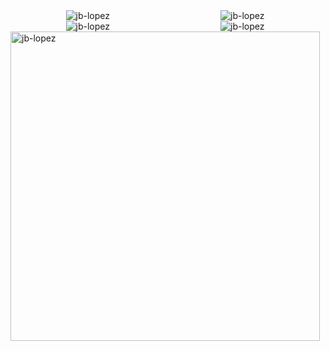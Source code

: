<!--
### Hi there 👋

**jb-lopez/jb-lopez** is a ✨ _special_ ✨ repository because its `README.md` (this file) appears on your GitHub profile.

Here are some ideas to get you started:

- 🔭 I’m currently working on ...
- 🌱 I’m currently learning ...
- 👯 I’m looking to collaborate on ...
- 🤔 I’m looking for help with ...
- 💬 Ask me about ...
- 📫 How to reach me: ...
- 😄 Pronouns: ...
- ⚡ Fun fact: ...
-->

<div style="display: grid; grid-template-columns: 1fr 1fr;width: max-content;align-items: center;justify-items: center;">
    <img src="https://github-readme-stats.vercel.app/api?username=jb-lopez&amp;show_icons=true&amp;theme=dark&amp;count_private=true&amp;locale=en&amp;bg_color=000000" alt="jb-lopez" style="grid-area: 1 / 1 / 2 / 2;">
    <img src="https://github-readme-streak-stats.herokuapp.com?user=jb-lopez&amp;theme=chartreuse-dark&amp;background=000000" alt="jb-lopez" style="grid-area: 1 / 2 / 2 / 3;">
    <img src="https://github-readme-stats.vercel.app/api/wakatime?username=lopezcoder&amp;theme=dark&amp;layout=compact&amp;custom_title=Time%20by%20language%20last%207%20days&amp;bg_color=000000" alt="jb-lopez">
    <img src="https://github-readme-stats.vercel.app/api/top-langs?username=jb-lopez&amp;show_icons=true&amp;theme=dark&amp;locale=en&amp;layout=compact&amp;bg_color=000000&card_width=445" alt="jb-lopez">
    <img width="495" src="https://activity-graph.herokuapp.com/graph?username=jb-lopez&amp;theme=react-dark&amp;bg_color=000000" alt="jb-lopez" style="grid-area: 3 / 1 / 4 / 3;">
</div>

